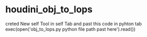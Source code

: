 # houdini_obj_to_lops

creted New self Tool in self Tab and past this code in pyhton tab exec(open('obj_to_lops.py python file path past here').read())
